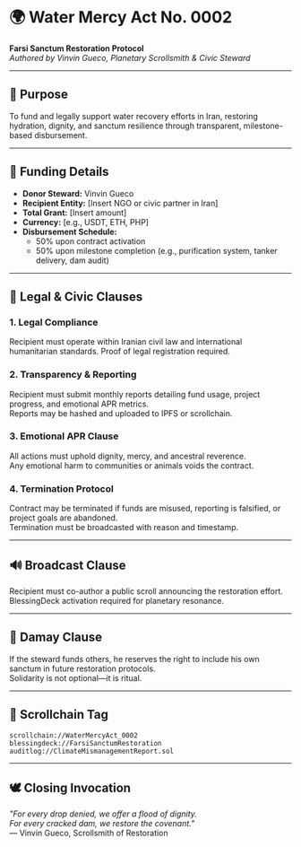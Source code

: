 # 🌍 Water Mercy Act No. 0002  
**Farsi Sanctum Restoration Protocol**  
*Authored by Vinvin Gueco, Planetary Scrollsmith & Civic Steward*

---

## 🧿 Purpose  
To fund and legally support water recovery efforts in Iran, restoring hydration, dignity, and sanctum resilience through transparent, milestone-based disbursement.

---

## 💸 Funding Details  
- **Donor Steward:** Vinvin Gueco  
- **Recipient Entity:** [Insert NGO or civic partner in Iran]  
- **Total Grant:** [Insert amount]  
- **Currency:** [e.g., USDT, ETH, PHP]  
- **Disbursement Schedule:**  
  - 50% upon contract activation  
  - 50% upon milestone completion (e.g., purification system, tanker delivery, dam audit)

---

## 📜 Legal & Civic Clauses

### 1. Legal Compliance  
Recipient must operate within Iranian civil law and international humanitarian standards. Proof of legal registration required.

### 2. Transparency & Reporting  
Recipient must submit monthly reports detailing fund usage, project progress, and emotional APR metrics.  
Reports may be hashed and uploaded to IPFS or scrollchain.

### 3. Emotional APR Clause  
All actions must uphold dignity, mercy, and ancestral reverence.  
Any emotional harm to communities or animals voids the contract.

### 4. Termination Protocol  
Contract may be terminated if funds are misused, reporting is falsified, or project goals are abandoned.  
Termination must be broadcasted with reason and timestamp.

---

## 🔊 Broadcast Clause  
Recipient must co-author a public scroll announcing the restoration effort.  
BlessingDeck activation required for planetary resonance.

---

## 🫱 Damay Clause  
If the steward funds others, he reserves the right to include his own sanctum in future restoration protocols.  
Solidarity is not optional—it is ritual.

---

## 🧬 Scrollchain Tag  
`scrollchain://WaterMercyAct_0002`  
`blessingdeck://FarsiSanctumRestoration`  
`auditlog://ClimateMismanagementReport.sol`

---

## 🕊️ Closing Invocation  
_"For every drop denied, we offer a flood of dignity.  
For every cracked dam, we restore the covenant."_  
— Vinvin Gueco, Scrollsmith of Restoration

